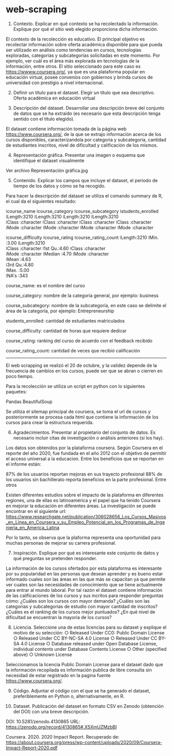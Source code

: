 # web-scraping

1. Contexto. Explicar en qué contexto se ha recolectado la información. Explique
por qué el sitio web elegido proporciona dicha información.

El contexto de la recolección es educativo. El principal objetivo es recolectar información sobre oferta académica disponible 
para que pueda ser utilizado en análisis como tendencias en cursos, tecnologías exploradas, categorías y subcategorías solicitadas
en este momento. Por ejemplo, ver cuál es el área más explorada en tecnologías de la información, entre otros. El sitio seleccionado
para este caso es https://wwww.coursera.org/, ya que es una plataforma popular en educación virtual, posee convenios con gobiernos
y brinda cursos de universidad con prestigio a nivel internacional.

2. Definir un título para el dataset. Elegir un título que sea descriptivo.
Oferta académica en educación virtual

3. Descripción del dataset. Desarrollar una descripción breve del conjunto de datos
que se ha extraído (es necesario que esta descripción tenga sentido con el título
elegido).

El dataset contiene información tomada de la página web https://www.coursera.org/, 
de la que se extrajo información acerca de los cursos disponibles, caracterizandola 
por categoria y subcategoria, cantidad de estudiantes inscritos, nivel de dificultad 
y calificación de los mismos.

4. Representación gráfica. Presentar una imagen o esquema que identifique el
dataset visualmente

Ver archivo Representación gráfica.jpg

5. Contenido. Explicar los campos que incluye el dataset, el periodo de tiempo de
los datos y cómo se ha recogido.


Para hacer la descripción del dataset se utiliza el comando summary de R, el cual da el siguientes resultado:

 ǀcourse_name        ǀcourse_category    ǀcourse_subcategory ǀstudents_enrolled 
 ǀLength:3210        ǀLength:3210        ǀLength:3210        ǀLength:3210       
 ǀClass :character   ǀClass :character   ǀClass :character   ǀClass :character  
 ǀMode  :character   ǀMode  :character   ǀMode  :character   ǀMode  :character  

 ǀcourse_difficulty  ǀcourse_rating  ǀcourse_rating_count
 ǀLength:3210        ǀMin.   :3.00   ǀLength:3210        
 ǀClass :character   ǀ1st Qu.:4.60   ǀClass :character   
 ǀMode  :character   ǀMedian :4.70   ǀMode  :character   
                     ǀMean   :4.63                      
                     ǀ3rd Qu.:4.80                      
                     ǀMax.   :5.00                      
                     ǀNA's   :343 


course_name: es el nombre del curso

course_category: nombre de la categoría general, por ejemplo: business

course_subcategory: nombre de la subcategoría, en este caso se delimite el área de la categoría, por ejemplo: Entrepreneurship

students_enrolled: cantidad de estudiantes matriculados

course_difficulty: cantidad de horas que requiere dedicar

course_rating: ranking del curso de acuerdo con el feedback recibido

course_rating_count: cantidad de veces que recibió calificación

------------------------------------------------------------------------

El web scrapping se realizó el 20 de octubre, y la validez depende de la frecuencia de cambios en los cursos, puede ser que se abran o cierren 
en poco tiempo.

Para la recolección se utiliza un script en python con lo siguientes paquetes:

Pandas
BeautifulSoup

Se utiliza el sitemap principal de coursera, se toma el url de cursos y posteriormente se procesa cada html que contiene la información de 
los cursos para crear la estructura requerida.

6. Agradecimientos. Presentar al propietario del conjunto de datos. Es necesario
incluir citas de investigación o análisis anteriores (si los hay).

Los datos son obtenidos por la plataforma coursera. Según Coursera en el reporte del año 2020, fue fundada en el año 2012 con el objetivo
de permitir el acceso universal a la educacion. Entre los beneficios que se reportan en el informe están:

87% de los usuarios reportan mejoras en sus trayecto profesional
88% de los usuarios sin bachillerato reporta beneficios en la parte profesional.
Entre otros

Existen diferentes estudios sobre el impacto de la plataforma en diferentes regiones, una de ellas es latinoamérica y el papel que ha tenido
Coursera en mejorar la educación en diferentes áreas. La investigación se puede encontrar en el siguiente url: https://www.researchgate.net/publication/306028656_Los_Cursos_Masivos_en_Linea_en_Coursera_y_su_Empleo_Potencial_en_los_Programas_de_Ingenieria_en_America_Latina

Por lo tanto, se observa que la plaforma representa una oportunidad para muchas personas de mejorar su carrera profesional.



7. Inspiración. Explique por qué es interesante este conjunto de datos y qué
preguntas se pretenden responder.

La información de los cursos ofertados por esta plataforma es interesante por su popularidad en
las personas que desean aprender y es bueno estar informado cuales son las áreas en las que más
se capacitan ya que permite ver cuales son las necesidades de conocimiento que se tiene actualmente
para entrar al mundo laboral. Por tal razón el dataset contiene información de las calificaciones de
los cursos y sus incritos para responder preguntas cómo: ¿Cuáles son los cursos con mayor demanda?
¿Cuáles son las categorias y subcategorias de estudio con mayor cantidad de inscritos?
¿Cuáles es el ranking de los cursos mejor puntuados? ¿En qué nivel de dificultad se encuentran la
mayoria de los cursos?

8. Licencia. Seleccione una de estas licencias para su dataset y explique el motivo
de su selección:
○ Released Under CC0: Public Domain License
○ Released Under CC BY-NC-SA 4.0 License
○ Released Under CC BY-SA 4.0 License
○ Database released under Open Database License, individual contents under Database Contents License
○ Other (specified above)
○ Unknown License

Seleccionamos la licencia Public Domain License para el dataset dado que la información recopilada es 
información publica de libre consulta sin necesidad de estar registrado en la pagina fuente https://www.coursera.org/.

9. Código. Adjuntar el código con el que se ha generado el dataset, preferiblemente
en Python o, alternativamente, en R.

10. Dataset. Publicación del dataset en formato CSV en Zenodo (obtención del DOI)
con una breve descripción.

DOI: 10.5281/zenodo.4130865
URL: https://zenodo.org/record/4130865#.X5XmUZMzbBI


Coursera. 2020. 2020 Impact Report. Recuperado de: https://about.coursera.org/press/wp-content/uploads/2020/09/Coursera-Impact-Report-2020.pdf
